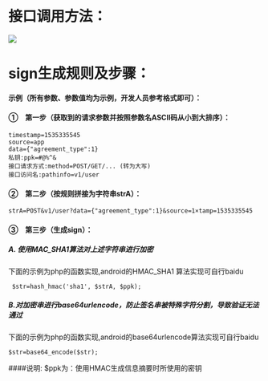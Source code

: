 # 接口调用方法：
![](/static/upload/showdoc/20180827/4bc2fbb343dd221a426e23109616aff1.png)

# sign生成规则及步骤：
#### 示例（所有参数、参数值均为示例，开发人员参考格式即可）：
#### ①　第一步（获取到的请求参数并按照参数名ASCII码从小到大排序）：
    timestamp=1535335545
    source=app
    data={"agreement_type":1}
    私钥:ppk=#@%^&
    接口请求方式:method=POST/GET/... (转为大写)
    接口访问名:pathinfo=v1/user
	
#### ②　第二步（按规则拼接为字符串strA）：
    strA=POST&v1/user?data={"agreement_type":1}&source=1×tamp=1535335545
	
#### ③　第三步（生成sign）：
##### A. 使用MAC_SHA1算法对上述字符串进行加密
下面的示例为php的函数实现,android的HMAC_SHA1 算法实现可自行baidu

     $str=hash_hmac('sha1', $strA, $ppk);
	 
##### B.对加密串进行base64urlencode，防止签名串被特殊字符分割，导致验证无法通过
下面的示例为php的函数实现,android的base64urlencode算法实现可自行baidu

    $str=base64_encode($str);

####说明:
$ppk为：使用HMAC生成信息摘要时所使用的密钥